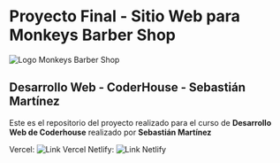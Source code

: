 # **Proyecto Final - Sitio Web para Monkeys Barber Shop**

![Logo Monkeys Barber Shop](https://desafio-coderhouse.vercel.app/assets/img/LogoFBlanco.png)
## Desarrollo Web - CoderHouse - Sebastián Martínez

Este es el repositorio del proyecto realizado para el curso de **Desarrollo Web de Coderhouse** realizado por **Sebastián Martínez**

Vercel: ![Link Vercel](https://desafio-coderhouse.vercel.app/)
Netlify: ![Link Netlify](https://desafio-coder.netlify.app/)
